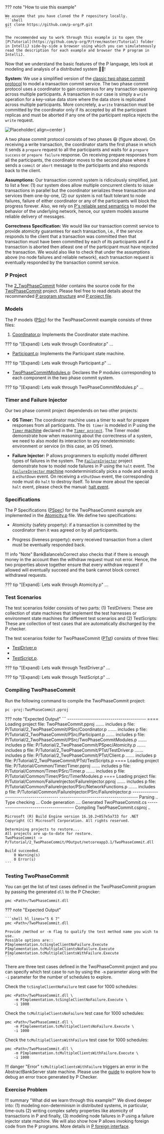 ??? note "How to use this example"

    We assume that you have cloned the P repository locally.
    ```shell 
    git clone https://github.com/p-org/P.git
    ```

    The recommended way to work through this example is to open the [P\Tutorial](https://github.com/p-org/P/tree/master/Tutorial) folder in IntelliJ side-by-side a browser using which you can simulatenously read the description for each example and browser the P program in IntelliJ. 

Now that we understand the basic features of the P language, lets look at modeling and analysis of a distributed system :man_juggling:!


**System:** We use a simplified version of the [classic two phase commit protocol](https://s2.smu.edu/~mhd/8330f11/p133-gray.pdf) to model a transaction commit service. The two phase commit protocol uses a coordinator to gain consensus for any transaction spanning across multiple participants. A transaction in our case is simply a `write` operation for a key-value data store where the data store is replicated across multiple participants. More concretely, a `write` transaction must be committed by the coordinator only if its accepted by all the participant replicas and must be aborted if any one of the participant replica rejects the `write` request.

![Placeholder](twophasecommit.png){ align=center }

A two phase commit protocol consists of two phases :laughing: (figure above). On receiving a write transaction, the coordinator starts the first phase in which it sends a `prepare` request to all the participants and waits for a `prepare success` or `prepare failure` response. On receiving prepare responses from all the participants, the coordinator moves to the second phase where it sends a `commit` or `abort` message to the participants and also responds back to the client.

**Assumptions:** Our transaction commit system is ridiculously simplified, just to list a few: (1) our system does allow multiple concurrent clients to issue transactions in parallel but the coordinator serializes these transaction and services them one-by-one, (2) our system is not fault tolerant to node failures, failure of either coordinator or any of the participants will block the progress forever. Also, we rely on [P's reliable send semantics](../advanced/psemantics.md) to model the behavior of the underlying network, hence, our system models assume reliable delivery of messages.

**Correctness Specification:** We would like our transaction commit service to provide atomicity guarantees for each transaction, i.e., if the service responds to the client that a transaction was committed then that transaction must have been committed by each of its participants and if a transaction is aborted then atleast one of the participant must have rejected the transaction. We would also like to check that under the assumptions above (no node failures and reliable network), each transaction request is eventually responded by the transaction commit service.

### P Project

The [2_TwoPhaseCommit](https://github.com/p-org/P/tree/master/Tutorial/2_TwoPhaseCommit) folder contains the source code for the [TwoPhaseCommit](https://github.com/p-org/P/blob/master/Tutorial/2_TwoPhaseCommit/TwoPhaseCommit.pproj) project.
Please feel free to read details about the recommended [P program structure](../advanced/structureOfPProgram.md) and [P project file](../advanced/PProject.md).

### Models

The P models ([PSrc](https://github.com/p-org/P/tree/master/Tutorial/2_TwoPhaseCommit/PSrc)) for the TwoPhaseCommit example consists of three files:

1. [Coordinator.p](https://github.com/p-org/P/blob/master/Tutorial/2_TwoPhaseCommit/PSrc/Coordinator.p): Implements the Coordinator state machine.
  
??? tip "[Expand]: Lets walk through Coordinator.p"
    ...

- [Participant.p](https://github.com/p-org/P/blob/master/Tutorial/2_TwoPhaseCommit/PSrc/Participant.p): Implements the Participant state machine.
  
??? tip "[Expand]: Lets walk through Participant.p"
    ...

- [TwoPhaseCommitModules.p](https://github.com/p-org/P/blob/master/Tutorial/2_TwoPhaseCommit/PSrc/TwoPhaseCommitModules.p): Declares the P modules corresponding to each component in the two phase commit system.

??? tip "[Expand]: Lets walk through TwoPhaseCommitModules.p"
    ...

### Timer and Failure Injector

Our two phase commit project dependends on two other projects:

- **OS Timer:** The coordinator machine uses a timer to wait for prepare responses from all participants. The `OS timer` is modeled in P using the [`Timer` machine](https://github.com/p-org/P/blob/master/Tutorial/Common/Timer/PSrc/Timer.p) declared in the [`Timer project`](https://github.com/p-org/P/tree/master/Tutorial/Common/Timer). The Timer model demonstrate how when reasoning about the correctness of a system, we need to also model its interaction to any nondeterministic environment or service (in this case, an OS timer).

- **Failure Injector:** P allows programmers to explicitly model different types of failures in the system. The [`FailureInjector`](https://github.com/p-org/P/tree/master/Tutorial/Common/FailureInjector) project demonstrate how to model node failures in P using the `halt` event. The [`FailureInjector` machine](https://github.com/p-org/P/blob/master/Tutorial/Common/FailureInjector/PSrc/FailureInjector.p) nondeterministically picks a node and sends it a `eShutDown` event. On receiving a `eShutDown` event, the corresponding node must do `halt` to destroy itself. To know more about the special `halt` event, please check the manual: [halt event](../manual/expressions.md#primitive).

### Specifications

The P Specifications ([PSpec](https://github.com/p-org/P/blob/master/Tutorial/1_ClientServer/PSpec)) for the TwoPhaseCommit example are implemented in the [Atomicity.p](https://github.com/p-org/P/blob/master/Tutorial/2_TwoPhaseCommit/PSpec/Atomicity.p) file. We define two specifications:

- Atomicity (safety property): if a transaction is committed by the coordinator then it was agreed on by all participants.

- Progress (liveness property): every received transaction from a client must be eventually responded back.

!!! info "Note"
    BankBalanceIsCorrect also checks that if there is enough money in the account then the withdraw request must not error. Hence, the two properties above together ensure that every withdraw request if allowed will eventually succeed and the bank cannot block correct withdrawal requests.

??? tip "[Expand]: Lets walk through Atomicity.p"
    ...

### Test Scenarios

The test scenarios folder consists of two parts: (1) TestDrivers: These are collection of state machines that implement the test harnesses or environment state machines for different test scenarios and (2) TestScripts: These are collection of test cases that are automatically discharged by the P checker.

The test scenarios folder for TwoPhaseCommit ([PTst](https://github.com/p-org/P/tree/master/Tutorial/1_ClientServer/PTst)) consists of three files:

- [TestDriver.p](https://github.com/p-org/P/blob/master/Tutorial/1_ClientServer/PTst/TestDriver.p)
- 
- [TestScript.p](https://github.com/p-org/P/blob/master/Tutorial/1_ClientServer/PTst/Testscript.p).

??? tip "[Expand]: Lets walk through TestDriver.p"
    ...

??? tip "[Expand]: Lets walk through TestScript.p"
    ...

### Compiling TwoPhaseCommit

Run the following command to compile the TwoPhaseCommit project:

```
pc -proj:TwoPhaseCommit.pproj
```

??? note "Expected Output"
    ```
    ----------------------------------------
    ==== Loading project file: TwoPhaseCommit.pproj
    ....... includes p file:  P/Tutorial/2_TwoPhaseCommit/PSrc/Coordinator.p
    ....... includes p file:  P/Tutorial/2_TwoPhaseCommit/PSrc/Participant.p
    ....... includes p file:  P/Tutorial/2_TwoPhaseCommit/PSrc/TwoPhaseCommitModules.p
    ....... includes p file:  P/Tutorial/2_TwoPhaseCommit/PSpec/Atomicity.p
    ....... includes p file:  P/Tutorial/2_TwoPhaseCommit/PTst/TestDriver.p
    ....... includes p file:  P/Tutorial/2_TwoPhaseCommit/PTst/Client.p
    ....... includes p file:  P/Tutorial/2_TwoPhaseCommit/PTst/TestScripts.p
    ==== Loading project file:  P/Tutorial/Common/Timer/Timer.pproj
    ....... includes p file:  P/Tutorial/Common/Timer/PSrc/Timer.p
    ....... includes p file:  P/Tutorial/Common/Timer/PSrc/TimerModules.p
    ==== Loading project file:  P/Tutorial/Common/FailureInjector/FailureInjector.pproj
    ....... includes p file:  P/Tutorial/Common/FailureInjector/PSrc/NetworkFunctions.p
    ....... includes p file:  P/Tutorial/Common/FailureInjector/PSrc/FailureInjector.p
    ----------------------------------------
    ----------------------------------------
    Parsing ..
    Type checking ...
    Code generation ....
    Generated TwoPhaseCommit.cs
    ----------------------------------------
    Compiling TwoPhaseCommit.csproj ..

    Microsoft (R) Build Engine version 16.10.2+857e5a733 for .NET
    Copyright (C) Microsoft Corporation. All rights reserved.

    Determining projects to restore...
    All projects are up-to-date for restore.
    TwoPhaseCommit ->  P/Tutorial/2_TwoPhaseCommit/POutput/netcoreapp3.1/TwoPhaseCommit.dll

    Build succeeded.
        0 Warning(s)
        0 Error(s)
    ```

### Testing TwoPhaseCommit

You can get the list of test cases defined in the TwoPhaseCommit program by passing the generated `dll`
to the P Checker:

```shell
pmc <Path>/TwoPhaseCommit.dll
```

??? note "Expected Output"

    ```shell hl_lines="5 6 7"
    pmc <Path>/TwoPhaseCommit.dll

    Provide /method or -m flag to qualify the test method name you wish to use. 
    Possible options are::
    PImplementation.tcSingleClientNoFailure.Execute
    PImplementation.tcMultipleClientsNoFailure.Execute
    PImplementation.tcMultipleClientsWithFailure.Execute
    ```

There are three test cases defined in the TwoPhaseCommit project and you can specify which
test case to run by using the `-m` parameter along with the `-i` parameter for the number of schedules to explore.

Check the `tcSingleClientNoFailure` test case for 1000 schedules:

```
pmc <Path>/TwoPhaseCommit.dll \
    -m PImplementation.tcSingleClientNoFailure.Execute \
    -i 1000
```

Check the `tcMultipleClientsNoFailure` test case for 1000 schedules:

```
pmc <Path>/TwoPhaseCommit.dll \
    -m PImplementation.tcMultipleClientsNoFailure.Execute \
    -i 1000
```

Check the `tcMultipleClientsWithFailure` test case for 1000 schedules:

```
pmc <Path>/TwoPhaseCommit.dll \
    -m PImplementation.tcMultipleClientsWithFailure.Execute \
    -i 1000
```

!!! danger "Error"
    `tcMultipleClientsWithFailure` triggers an error in the AbstractBankServer state machine. Please use the [guide](../advanced/debuggingerror.md) to explore how to debug an error trace generated by P Checker.



### Exercise Problem

!!! summary "What did we learn through this example?"
    We dived deeper into: (1) modeling non-determinism in distributed systems, in particular, time-outs (2) writing complex safety properties like atomicity of transactions in P and finally, (3) modeling node failures in P using a failure injector state machine. We will also show how P allows invoking foreign code from the P programs. More details in [P foreign interface](../manual/foriegntypesfunctions.md).

